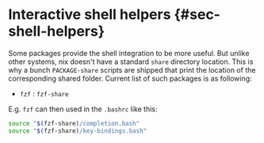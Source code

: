 # Interactive shell helpers {#sec-shell-helpers}

Some packages provide the shell integration to be more useful. But unlike other systems, nix doesn't have a standard `share` directory location. This is why a bunch `PACKAGE-share` scripts are shipped that print the location of the corresponding shared folder. Current list of such packages is as following:

- `fzf` : `fzf-share`

E.g. `fzf` can then used in the `.bashrc` like this:

```bash
source "$(fzf-share)/completion.bash"
source "$(fzf-share)/key-bindings.bash"
```
